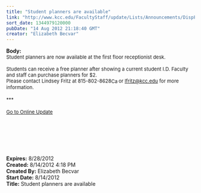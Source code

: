 ```yaml
---
title: "Student planners are available"
link: "http://www.kcc.edu/FacultyStaff/update/Lists/Announcements/DispForm.aspx?ID=779"
sort_date: 1344979120000
pubDate: "14 Aug 2012 21:18:40 GMT"
creator: "Elizabeth Becvar"
---
```


<div><b>Body:</b> <div class="ExternalClass705D8EFE7F494EEBA1C71A92558203AA"><div><font size="2">Student planners are now available at the first floor receptionist desk.</font></div><font size="2">
<div><br />Students can receive a free planner after showing a current student I.D. Faculty and staff can purchase planners for $2. <br /></div>
<div>Please contact Lindsey Fritz at </font><span style="white-space:nowrap" class="baec5a81-e4d6-4674-97f3-e9220f0136c1"><font size="2">815-802-8628</font><a style="border-bottom:medium none;position:static !important;border-left:medium none;margin:0px;width:16px;bottom:0px;display:inline;white-space:nowrap;float:none;height:16px;vertical-align:middle;overflow:hidden;border-top:medium none;top:0px;cursor:hand;right:0px;border-right:medium none;left:0px" title="Call: 815-802-8628" href="#"><font size="2"><img style="border-bottom:medium none;position:static !important;border-left:medium none;margin:0px;width:16px;bottom:0px;display:inline;white-space:nowrap;float:none;height:16px;vertical-align:middle;overflow:hidden;border-top:medium none;top:0px;cursor:hand;right:0px;border-right:medium none;left:0px" title="Call: 815-802-8628" /></font></a></span><font size="2"> or </font><a href="mailto:lfritz@kcc.edu"><font size="2">lfritz@kcc.edu</font></a><font size="2"> for more information.</font></div>
<div><font size="2"></font> </div>
<div><font size="2">***</font></div>
<div> </div>
<div><font size="2"><a href="/FacultyStaff/update/Pages/dailyupdate.aspx">Go to Online Update</a></font><font size="2"></font></div>
<div> </div>
<p><font size="2"></font> </p>
<p><font size="2"> </p>
<div><br /></div></font></div></div>
<div><b>Expires:</b> 8/28/2012</div>
<div><b>Created:</b> 8/14/2012 4:18 PM</div>
<div><b>Created By:</b> Elizabeth Becvar</div>
<div><b>Start Date:</b> 8/14/2012</div>
<div><b>Title:</b> Student planners are available</div>
